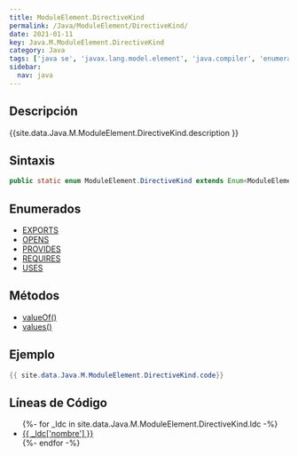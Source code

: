 ```yaml
---
title: ModuleElement.DirectiveKind
permalink: /Java/ModuleElement/DirectiveKind/
date: 2021-01-11
key: Java.M.ModuleElement.DirectiveKind
category: Java
tags: ['java se', 'javax.lang.model.element', 'java.compiler', 'enumerado java', 'Java 9']
sidebar: 
  nav: java
---
```


## Descripción
{{site.data.Java.M.ModuleElement.DirectiveKind.description }}

## Sintaxis
~~~java
public static enum ModuleElement.DirectiveKind extends Enum<ModuleElement.DirectiveKind>
~~~

## Enumerados
* [EXPORTS](/Java/ModuleElement/DirectiveKind/EXPORTS)
* [OPENS](/Java/ModuleElement/DirectiveKind/OPENS)
* [PROVIDES](/Java/ModuleElement/DirectiveKind/PROVIDES)
* [REQUIRES](/Java/ModuleElement/DirectiveKind/REQUIRES)
* [USES](/Java/ModuleElement/DirectiveKind/USES)

## Métodos
* [valueOf()](/Java/ModuleElement/DirectiveKind/valueOf)
* [values()](/Java/ModuleElement/DirectiveKind/values)

## Ejemplo
~~~java
{{ site.data.Java.M.ModuleElement.DirectiveKind.code}}
~~~

## Líneas de Código
<ul>
{%- for _ldc in site.data.Java.M.ModuleElement.DirectiveKind.ldc -%}
   <li>
       <a href="{{_ldc['url'] }}">{{ _ldc['nombre'] }}</a>
   </li>
{%- endfor -%}
</ul>
